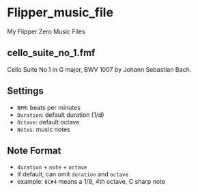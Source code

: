 # Flipper_music_file
My Flipper Zero Music Files

## cello_suite_no_1.fmf
Cello Suite No.1 in G major, BWV 1007 by Johann Sebastian Bach. 

## Settings
- ``BPM``: beats per minutes
- ``Duration``: default duration (1/d)
- ``Octave``: default octave
- ``Notes``: music notes

## Note Format
- ``duration`` + ``note`` + ``octave``
- if default, can omit ``duration`` and ``octave``
- example: ``8C#4`` means a 1/8, 4th octave, C sharp note